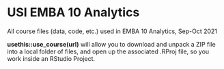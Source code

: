# USI EMBA 10 Analytics

All course files (data, code, etc.) used in EMBA 10 Analytics, Sep-Oct 2021

**usethis::use_course(url)** will allow you to download and unpack a ZIP file into a local folder of files, and open up the associated .RProj file, so you work inside an RStudio Project.
